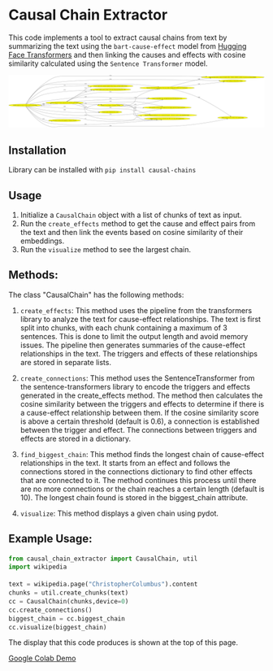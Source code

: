 # Causal Chain Extractor
This code implements a tool to extract causal chains from text by summarizing the text using the `bart-cause-effect` model from [Hugging Face Transformers](https://huggingface.co/taskload/bart-cause-effect) and then linking the causes and effects with cosine similarity calculated using the `Sentence Transformer` model.

![image](https://github.com/helliun/causal-chains/blob/main/pydotcause.png)

## Installation
Library can be installed with `pip install causal-chains`

## Usage
1. Initialize a `CausalChain` object with a list of chunks of text as input.
2. Run the `create_effects` method to get the cause and effect pairs from the text and then link the events based on cosine similarity of their embeddings.
3. Run the `visualize` method to see the largest chain.

## Methods:

The class "CausalChain" has the following methods:

1. `create_effects`: This method uses the pipeline from the transformers library to analyze the text for cause-effect relationships. The text is first split into chunks, with each chunk containing a maximum of 3 sentences. This is done to limit the output length and avoid memory issues. The pipeline then generates summaries of the cause-effect relationships in the text. The triggers and effects of these relationships are stored in separate lists.

2. `create_connections`: This method uses the SentenceTransformer from the sentence-transformers library to encode the triggers and effects generated in the create_effects method. The method then calculates the cosine similarity between the triggers and effects to determine if there is a cause-effect relationship between them. If the cosine similarity score is above a certain threshold (default is 0.6), a connection is established between the trigger and effect. The connections between triggers and effects are stored in a dictionary.

3. `find_biggest_chain`: This method finds the longest chain of cause-effect relationships in the text. It starts from an effect and follows the connections stored in the connections dictionary to find other effects that are connected to it. The method continues this process until there are no more connections or the chain reaches a certain length (default is 10). The longest chain found is stored in the biggest_chain attribute.

4. `visualize`: This method displays a given chain using pydot.

## Example Usage:

```python
from causal_chain_extractor import CausalChain, util
import wikipedia 

text = wikipedia.page("ChristopherColumbus").content
chunks = util.create_chunks(text)
cc = CausalChain(chunks,device=0)
cc.create_connections()
biggest_chain = cc.biggest_chain
cc.visualize(biggest_chain)
```
The display that this code produces is shown at the top of this page.

[Google Colab Demo](https://colab.research.google.com/drive/1TmZIjGNotM2Stg2jpkkdAWWge95HKdDJ?usp=sharing)
